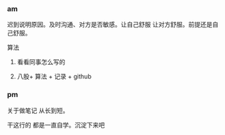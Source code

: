 ### am

迟到说明原因。及时沟通、对方是否敏感。让自己舒服 让对方舒服。前提还是自己舒服。

算法 

1. 看看同事怎么写的

2. 八股+ 算法 + 记录 + github

### pm

关于做笔记 从长到短。

干这行的 都是一直自学。沉淀下来吧




